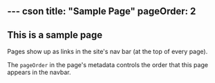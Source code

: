 --- cson
title: "Sample Page"
pageOrder: 2
---

## This is a sample page

Pages show up as links in the site's nav bar (at the top of every page).

The `pageOrder` in the page's metadata controls the order that this page appears in the navbar.